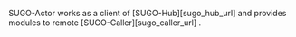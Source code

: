 
SUGO-Actor works as a client of [SUGO-Hub][sugo_hub_url] and provides modules to remote [SUGO-Caller][sugo_caller_url] .
